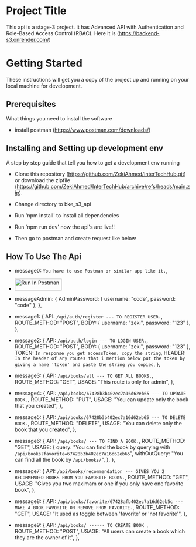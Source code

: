 # Project Title

This api is a stage-3 project. It has Advanced API with Authentication and Role-Based Access Control (RBAC).
Here it is (https://backend-s3.onrender.com/)

# Getting Started

These instructions will get you a copy of the project up and running on your local machine for development.

## Prerequisites

What things you need to install the software

- install postman (https://www.postman.com/downloads/)

## Installing and Setting up development env

A step by step guide that tell you how to get a development env running

- Clone this repository (https://github.com/ZekiAhmed/InterTechHub.git) or download the zipfile (https://github.com/ZekiAhmed/InterTechHub/archive/refs/heads/main.zip).

- Change directory to bke_s3_api

- Run 'npm install' to install all dependencies

- Run 'npm run dev' now the api's are live!!

- Then go to postman and create request like below

## How To Use The Api

- message0: `You have to use Postman or similar app like it.`,

- [<img src="https://run.pstmn.io/button.svg" alt="Run In Postman" style="width: 128px; height: 32px;">](https://god.postman.co/run-collection/36777704-b91c866b-dc08-4c7c-832f-d085f51d7f1b?action=collection%2Ffork&source=rip_markdown&collection-url=entityId%3D36777704-b91c866b-dc08-4c7c-832f-d085f51d7f1b%26entityType%3Dcollection%26workspaceId%3Dcc814962-3c92-4ff5-810c-59ec9126a9ae)

- messageAdmin: {
  AdminPassword: { username: "code", password: "code" },
  },

- message1: {
  API: `/api/auth/register --- TO REGISTER USER.`,
  ROUTE_METHOD: "POST",
  BODY: { username: "zeki", password: "123" },
  },

- message2: {
  API: `/api/auth/login --- TO LOGIN USER.`,
  ROUTE_METHOD: "POST",
  BODY: { username: "zeki", password: "123" },
  TOKEN: `In response you get accessToken. copy the string`,
  HEADER: `In the header of any routes that i mention below put the token by giving a name 'token' and paste the string you copied`,
  },

- message3: {
  API: `/api/books/all --- TO GET ALL BOOKS.`,
  ROUTE_METHOD: "GET",
  USAGE: "This route is only for admin",
  },

- message4: {
  API: `/api/books/67428b3b402ec7a16d62eb65 --- TO UPDATE BOOK.`,
  ROUTE_METHOD: "PUT",
  USAGE: "You can update only the book that you created",
  },

- message5: {
  API: `/api/books/67428b3b402ec7a16d62eb65 --- TO DELETE BOOK.`,
  ROUTE_METHOD: "DELETE",
  USAGE: "You can delete only the book that you created",
  },

- message6: {
  API: `/api/books/ --- TO FIND A BOOK.`,
  ROUTE_METHOD: "GET",
  USAGE: {
  query:
  "You can find the book by querying with `/api/books?favorite=67428b3b402ec7a16d62eb65`",
  withOutQuery: "You can find all the book by `/api/books/`",
  },
  },

- message7: {
  API: `/api/books/recommendation --- GIVES YOU 2 RECOMMENDED BOOKS FROM YOU FAVORITE BOOKS.`,
  ROUTE_METHOD: "GET",
  USAGE: "Gives you two maximam or one if you only have one favorite book",
  },

- message8: {
  API: `/api/books/favorite/67428afb402ec7a16d62eb5c --- MAKE A BOOK FAVORITE OR REMOVE FROM FAVORITE.`,
  ROUTE_METHOD: "GET",
  USAGE: "It used as toggle between 'favorite' or 'not favorite'",
  },

- message9: {
  API: `/api/books/ ------ TO CREATE BOOK `,
  ROUTE_METHOD: "POST",
  USAGE: "All users can create a book which they are the owner of it",
  },
